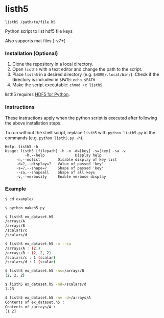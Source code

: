 # listh5

```
listh5 /path/to/file.h5
```

Python script to list hdf5 file keys

Also supports mat files (-v7+)

### Installation (Optional)
1. Clone the repository in a local directory.
2. Open `listh5` with a text editor and change the path to the script.
3. Place `listh5` in a desired directory (e.g. `$HOME/.local/bin/`). Check if the directory is included in `$PATH`: `echo $PATH`
4. Make the script executable: `chmod +x listh5`

listh5 requires [HDF5 for Python](https://www.h5py.org/).

### Instructions
These instructions apply when the python script is executed after following the above installation steps.

To run without the shell script, replace `listh5` with `python listh5.py` in the commands (e.g. `python listh5.py -h`).

```
Help: listh5 -h
Usage: listh5 [filepath] -h -n -d=[key] -s=[key] -sa -v 
         -h,--help              Display help
	 -n,--nolist		Disable display of key list
	 -d=?,--display=?	Value of passed 'key'
	 -s=?,--shape=?		Shape of passed 'key'
	 --sa,--shapeall	Shape of all keys
	 -v,--verbosity		Enable verbose display
```

### Example

```bash
$ cd example/

$ python makeh5.py

$ listh5 ex_dataset.h5 
/arrays/A
/arrays/B
/scalars/c
/scalars/d

$ listh5 ex_dataset.h5 -n --sa
/arrays/A : (2,)
/arrays/B : (2, 2, 2)
/scalars/c : 1 (scalar)
/scalars/d : 1 (scalar)

$ listh5 ex_dataset.h5 -ns=/arrays/B
(2, 2, 2)

$ listh5 ex_dataset.h5 -nd=/scalars/d
1.23

$ listh5 ex_dataset.h5 -nv -d=/arrays/A
Contents of ex_dataset.h5 :
Contents of /arrays/A :
[1 2]
```
